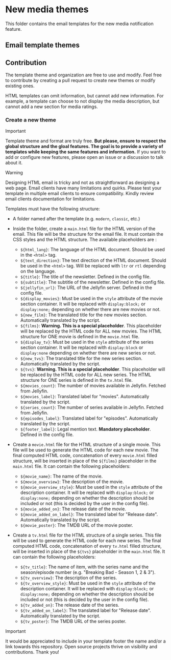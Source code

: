 # New media themes

This folder contains the email templates for the new media notification feature.

## Email template themes 

## Contribution

The template theme and organization are free to use and modify. Feel free to contribute by creating a pull request to create new themes or modify existing ones.

HTML templates can omit information, but cannot add new information. For example, a template can choose to not display the media description, but cannot add a new section for media ratings.

### Create a new theme

> [!IMPORTANT]
> Template theme and format are truly free. **But please, ensure to respect the global structure and the gloal features. The goal is to provide a variety of templates while keeping the same features and information.** If you want to add or configure new features, please open an issue or a discussion to talk about it.

> [!WARNING]
> Designing HTML email is tricky and not as straightforward as designing a web page. Email clients have many limitations and quirks. Please test your template in multiple email clients to ensure compatibility. Kindly review email clients documentation for limitations.

Templates must have the following structure:
- A folder named after the template (e.g. `modern`, `classic`, etc.)
- Inside the folder, create a `main.html` file for the HTML version of the email. This file will be the structure for the email file. It must contain the CSS styles and the HTML structure. The available placeholders are : 
    - `${html_lang}`: The language of the HTML document. Should be used in the `<html>` tag.
    - `${text_direction}`: The text direction of the HTML document. Should be used in the `<html>` tag. Will be replaced with `ltr` or `rtl` depending on the language.
    - `${title}`: The title of the newsletter. Defined in the config file. 
    - `${subtitle}`: The subtitle of the newsletter. Defined in the config file. 
    - `${jellyfin_url}`: The URL of the Jellyfin server. Defined in the config file.
    - `${display_movies}`: Must be used in the `style` attribute of the movie section container. It will be replaced with `display:block;` or `display:none;` depending on whether there are new movies or not.
    - `${new_film}`: The translated title for the new movies section. Automatically translated by the script.
    - `${films}`: **Warning. This is a special placeholder**. This placeholder will be replaced by the HTML code for ALL new movies. The HTML structure for ONE movie is defined in the `movie.html` file. 
    - `${display_tv}`: Must be used in the `style` attribute of the series section container. It will be replaced with `display:block` or `display:none` depending on whether there are new series or not.
    - `${new_tvs}`: The translated title for the new series section. Automatically translated by the script.
    - `${tvs}`: **Warning. This is a special placeholder**. This placeholder will be replaced by the HTML code for ALL new series. The HTML structure for ONE series is defined in the `tv.html` file.
    - `${movies_count}`: The number of movies available in Jellyfin. Fetched from Jellyfin.
    - `${movies_label}`: Translated label for "movies". Automatically translated by the script.
    - `${series_count}`: The number of series available in Jellyfin. Fetched from Jellyfin.
    - `${episodes_label}`: Translated label for "episodes". Automatically translated by the script.
    - `${footer_label}`: Legal mention text. **Mandatory placeholder**. Defined in the config file.
- Create a `movie.html` file for the HTML structure of a single movie. This file will be used to generate the HTML code for each new movie. The final computed HTML code, concatenation of every `movie.html` filled structure, will be inserted in place of the `${films}` placeholder in the `main.html` file. It can contain the following placeholders:
    - `${movie_name}`: The name of the movie.
    - `${movie_overview}`: The description of the movie.
    - `${movie_overview_style}`: Must be used in the `style` attribute of the description container. It will be replaced with `display:block;` or `display:none;` depending on whether the description should be included or not (this is decided by the user in the config file).
    - `${movie_added_on}`: The release date of the movie.
    - `${movie_added_on_label}`: The translated label for "Release date". Automatically translated by the script.
    - `${movie_poster}`: The TMDB URL of the movie poster.

- Create a `tv.html` file for the HTML structure of a single series. This file will be used to generate the HTML code for each new series. The final computed HTML code, concatenation of every `tv.html` filled structure, will be inserted in place of the `${tvs}` placeholder in the `main.html` file. It can contain the following placeholders:
    - `${tv_title}`: The name of item, with the series name and the season/episode number (e.g. "Breaking Bad - Season 1, 2 & 3").
    - `${tv_overview}`: The description of the series.
    - `${tv_overview_style}`: Must be used in the `style` attribute of the description container. It will be replaced with `display:block;` or `display:none;` depending on whether the description should be included or not (this is decided by the user in the config file).
    - `${tv_added_on}`: The release date of the series.
    - `${tv_added_on_label}`: The translated label for "Release date". Automatically translated by the script.
    - `${tv_poster}`: The TMDB URL of the series poster.




> [!IMPORTANT]
> It would be appreciated to include in your template footer the name and/or a link towards this repository. Open source projects thrive on visibility and contributions. Thank you!